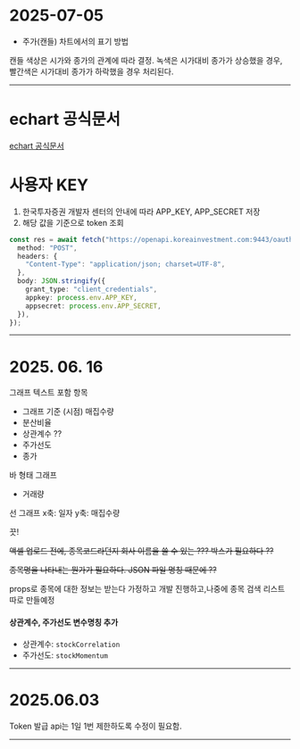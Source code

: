 # 2025-07-05

- 주가(캔들) 차트에서의 표기 방법

캔들 색상은 시가와 종가의 관계에 따라 결정. 녹색은 시가대비 종가가 상승했을 경우, 빨간색은 시가대비 종가가 하락했을 경우 처리된다.

---

# echart 공식문서

[echart 공식문서](https://echarts.apache.org/en/option.html#grid.top)

# 사용자 KEY

1. 한국투자증권 개발자 센터의 안내에 따라 APP_KEY, APP_SECRET 저장
2. 해당 값을 기준으로 token 조회

```ts
const res = await fetch("https://openapi.koreainvestment.com:9443/oauth2/tokenP", {
  method: "POST",
  headers: {
    "Content-Type": "application/json; charset=UTF-8",
  },
  body: JSON.stringify({
    grant_type: "client_credentials",
    appkey: process.env.APP_KEY,
    appsecret: process.env.APP_SECRET,
  }),
});
```

---

# 2025. 06. 16

그래프 텍스트 포함 항목

- 그래프 기준 (시점) 매집수량
- 분산비율
- 상관계수 ??
- 주가선도
- 종가

바 형태 그래프

- 거래량

선 그래프 x축: 일자 y축: 매집수량

끗!

~~액셀 업로드 전에, 종목코드라던지 회사 이름을 쓸 수 있는 ??? 박스가 필요하다 ??~~

~~종목명을 나타내는 뭔가가 필요하다. JSON 파일 명칭 때문에 ??~~

props로 종목에 대한 정보는 받는다 가정하고 개발 진행하고,나중에 종목 검색 리스트 따로 만들예정

#### 상관계수, 주가선도 변수명칭 추가

- 상관계수: `stockCorrelation`
- 주가선도: `stockMomentum`

---

# 2025.06.03

Token 발급 api는 1일 1번 제한하도록 수정이 필요함.

---
